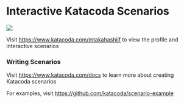 # Interactive Katacoda Scenarios

[![](http://shields.katacoda.com/katacoda/mtakahashiif/count.svg)](https://www.katacoda.com/mtakahashiif "Get your profile on Katacoda.com")

Visit https://www.katacoda.com/mtakahashiif to view the profile and interactive scenarios

### Writing Scenarios
Visit https://www.katacoda.com/docs to learn more about creating Katacoda scenarios

For examples, visit https://github.com/katacoda/scenario-example
